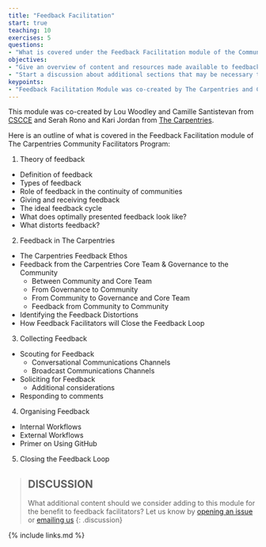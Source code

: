 ```yaml
---
title: "Feedback Facilitation"
start: true
teaching: 10
exercises: 5
questions:
- "What is covered under the Feedback Facilitation module of the Community Facilitators Program, and what is missing?"
objectives:
- "Give an overview of content and resources made available to feedback facilitators during onboarding and over the course of their cohort work."
- "Start a discussion about additional sections that may be necessary to add to the feedback facilitators module."
keypoints:
- "Feedback Facilitation Module was co-created by The Carpentries and CSCCE to prepare Carpentries community members for feedback facilitation roles"
---
```

This module was co-created by Lou Woodley and Camille Santistevan from [CSCCE](https://cscce.org) and Serah Rono and Kari Jordan from [The Carpentries](https://carpentries.org).

Here is an outline of what is covered in the Feedback Facilitation module of The Carpentries Community Facilitators Program:
1. Theory of feedback
  - Definition of feedback
  - Types of feedback
  - Role of feedback in the continuity of communities
  - Giving and receiving feedback
  - The ideal feedback cycle
  - What does optimally presented feedback look like?
  - What distorts feedback?  
2. Feedback in The Carpentries
  - The Carpentries Feedback Ethos
  - Feedback from the Carpentries Core Team & Governance to the Community
    - Between Community and  Core Team
    - From Governance to Community
    - From Community to Governance and Core Team
    - Feedback from Community to Community
  - Identifying the Feedback Distortions
  - How Feedback Facilitators will Close the Feedback Loop
3. Collecting Feedback
  - Scouting for Feedback
      - Conversational Communications Channels
      - Broadcast Communications Channels
  - Soliciting for Feedback
    - Additional considerations
  - Responding to comments
4. Organising Feedback
  - Internal Workflows
  - External Workflows
  - Primer on Using GitHub
5. Closing the Feedback Loop

> ## DISCUSSION 
>
> What additional content should we consider adding to this module for the benefit to feedback facilitators? Let us know by [opening an issue](http://github.com/carpentries/community-facilitators-program/issues) or [emailing us](mailto:community@carpentries.org?subject=Proposing%20additional%20content%20in%20Feedback%20Facilitators%20resource)
{: .discussion}

{% include links.md %}
